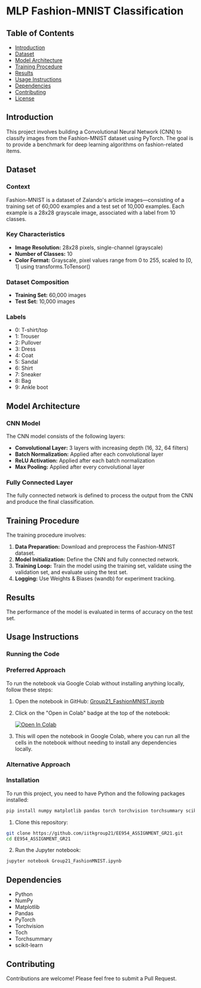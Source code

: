 # MLP Fashion-MNIST Classification

## Table of Contents
- [Introduction](#introduction)
- [Dataset](#dataset)
- [Model Architecture](#model-architecture)
- [Training Procedure](#training-procedure)
- [Results](#results)
- [Usage Instructions](#usage-instructions)
- [Dependencies](#dependencies)
- [Contributing](#contributing)
- [License](#license)

## Introduction
This project involves building a Convolutional Neural Network (CNN) to classify images from the Fashion-MNIST dataset using PyTorch. The goal is to provide a benchmark for deep learning algorithms on fashion-related items.

## Dataset
### Context
Fashion-MNIST is a dataset of Zalando's article images—consisting of a training set of 60,000 examples and a test set of 10,000 examples. Each example is a 28x28 grayscale image, associated with a label from 10 classes.

### Key Characteristics
- **Image Resolution:** 28x28 pixels, single-channel (grayscale)
- **Number of Classes:** 10
- **Color Format:** Grayscale, pixel values range from 0 to 255, scaled to [0, 1] using transforms.ToTensor()

### Dataset Composition
- **Training Set:** 60,000 images
- **Test Set:** 10,000 images

### Labels
- 0: T-shirt/top
- 1: Trouser
- 2: Pullover
- 3: Dress
- 4: Coat
- 5: Sandal
- 6: Shirt
- 7: Sneaker
- 8: Bag
- 9: Ankle boot

## Model Architecture
### CNN Model
The CNN model consists of the following layers:
- **Convolutional Layer:** 3 layers with increasing depth (16, 32, 64 filters)
- **Batch Normalization:** Applied after each convolutional layer
- **ReLU Activation:** Applied after each batch normalization
- **Max Pooling:** Applied after every convolutional layer

### Fully Connected Layer
The fully connected network is defined to process the output from the CNN and produce the final classification.

## Training Procedure
The training procedure involves:
1. **Data Preparation:** Download and preprocess the Fashion-MNIST dataset.
2. **Model Initialization:** Define the CNN and fully connected network.
3. **Training Loop:** Train the model using the training set, validate using the validation set, and evaluate using the test set.
4. **Logging:** Use Weights & Biases (wandb) for experiment tracking.

## Results
The performance of the model is evaluated in terms of accuracy on the test set.

## Usage Instructions
### Running the Code
### Preferred Approach
To run the notebook via Google Colab without installing anything locally, follow these steps:

1. Open the notebook in GitHub: [Group21_FashionMNIST.ipynb](https://github.com/iitkgroup21/EE954_ASSIGNMENT_GR21/blob/main/Group21_FashionMNIST.ipynb)
2. Click on the "Open in Colab" badge at the top of the notebook: 

   [![Open In Colab](https://colab.research.google.com/assets/colab-badge.svg)](https://colab.research.google.com/github/iitkgroup21/EE954_ASSIGNMENT_GR21/blob/main/Group21_FashionMNIST.ipynb)

3. This will open the notebook in Google Colab, where you can run all the cells in the notebook without needing to install any dependencies locally.

### Alternative Approach

### Installation
To run this project, you need to have Python and the following packages installed:

```bash
pip install numpy matplotlib pandas torch torchvision torchsummary scikit-learn
```

1. Clone this repository:
```bash
git clone https://github.com/iitkgroup21/EE954_ASSIGNMENT_GR21.git
cd EE954_ASSIGNMENT_GR21
```
2. Run the Jupyter notebook:
```bash
jupyter notebook Group21_FashionMNIST.ipynb
```

## Dependencies
- Python
- NumPy
- Matplotlib
- Pandas
- PyTorch
- Torchvision
- Toch
- Torchsummary
- scikit-learn



## Contributing
Contributions are welcome! Please feel free to submit a Pull Request.
